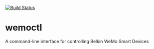 [![Build Status](https://travis-ci.com/jar349/wemoctl.svg?branch=master)](https://travis-ci.com/jar349/wemoctl)

# wemoctl
A command-line interface for controlling Belkin WeMo Smart Devices
